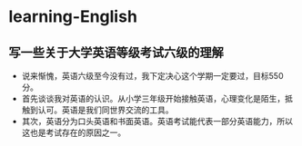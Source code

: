 # learning-English
## 写一些关于大学英语等级考试六级的理解 
- 说来惭愧，英语六级至今没有过，我下定决心这个学期一定要过，目标550分。
- 首先谈谈我对英语的认识。从小学三年级开始接触英语，心理变化是陌生，抵触到认可。英语是我们同世界交流的工具。
- 其次，英语分为口头英语和书面英语。英语考试能代表一部分英语能力，所以这也是考试存在的原因之一。
